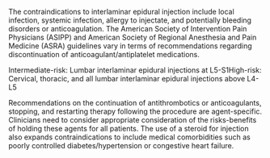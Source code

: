 The contraindications to interlaminar epidural injection include local infection, systemic infection, allergy to injectate, and potentially bleeding disorders or anticoagulation. The American Society of Intervention Pain Physicians (ASIPP) and American Society of Regional Anesthesia and Pain Medicine (ASRA) guidelines vary in terms of recommendations regarding discontinuation of anticoagulant/antiplatelet medications.

Intermediate-risk: Lumbar interlaminar epidural injections at L5-S1High-risk: Cervical, thoracic, and all lumbar interlaminar epidural injections above L4-L5

Recommendations on the continuation of antithrombotics or anticoagulants, stopping, and restarting therapy following the procedure are agent-specific. Clinicians need to consider appropriate consideration of the risks-benefits of holding these agents for all patients. The use of a steroid for injection also expands contraindications to include medical comorbidities such as poorly controlled diabetes/hypertension or congestive heart failure.